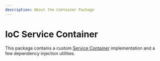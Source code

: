 ```yaml
---
description: About the Container Package
---
```


# IoC Service Container

This package contains a custom [Service Container](https://laravel.com/docs/11.x/container) implementation and a few dependency injection utilities. 
